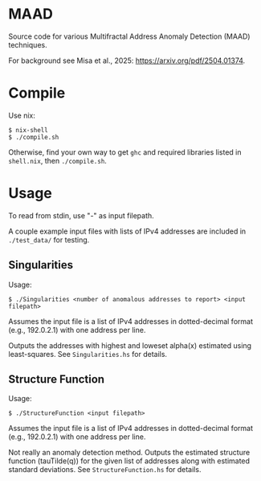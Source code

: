# MAAD

Source code for various Multifractal Address Anomaly Detection (MAAD) techniques.

For background see Misa et al., 2025: https://arxiv.org/pdf/2504.01374.

# Compile

Use nix:
```
$ nix-shell
$ ./compile.sh
```

Otherwise, find your own way to get `ghc` and required libraries listed in `shell.nix`, then `./compile.sh`.

# Usage

To read from stdin, use "-" as input filepath.

A couple example input files with lists of IPv4 addresses are included in `./test_data/` for testing.

## Singularities

Usage:
```
$ ./Singularities <number of anomalous addresses to report> <input filepath>
```

Assumes the input file is a list of IPv4 addresses in dotted-decimal format (e.g., 192.0.2.1) with one address per line.

Outputs the addresses with highest and loweset alpha(x) estimated using least-squares. See `Singularities.hs` for details.


## Structure Function

Usage:
```
$ ./StructureFunction <input filepath>
```

Assumes the input file is a list of IPv4 addresses in dotted-decimal format (e.g., 192.0.2.1) with one address per line.

Not really an anomaly detection method. Outputs the estimated structure function (tauTilde(q)) for the given list of addresses along with estimated standard deviations. See `StructureFunction.hs` for details.
